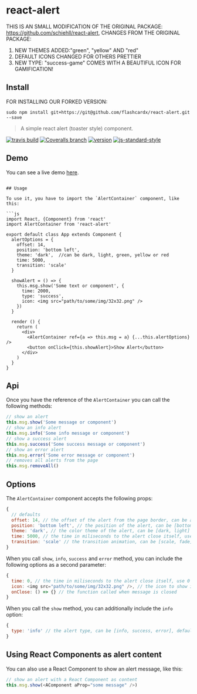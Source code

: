 # react-alert
THIS IS AN SMALL MODIFICATION OF THE ORIGINAL PACKAGE: https://github.com/schiehll/react-alert,
CHANGES FROM THE ORIGINAL PACKAGE: 
1) NEW THEMES ADDED:"green", "yellow" AND "red"
2) DEFAULT ICONS CHANGED FOR OTHERS PRETTIER
3) NEW TYPE: "success-game" COMES WITH A BEAUTIFUL ICON FOR GAMIFICATION!

## Install

FOR INSTALLING OUR FORKED VERSION:
```
sudo npm install git+https://git@github.com/flashcardx/react-alert.git --save
```



> A simple react alert (toaster style) component.

[![travis build](https://img.shields.io/travis/schiehll/react-alert.svg?style=flat-square)](https://travis-ci.org/schiehll/react-alert)
[![Coveralls branch](https://img.shields.io/coveralls/schiehll/react-alert/master.svg?style=flat-square)](https://coveralls.io/github/schiehll/react-alert?branch=master)
[![version](https://img.shields.io/npm/v/react-alert.svg?style=flat-square)](http://npm.im/react-alert)
[![js-standard-style](https://img.shields.io/badge/code%20style-standard-brightgreen.svg?style=flat-square)](https://github.com/feross/standard)

## Demo

You can see a live demo [here](http://schiehll.github.io/react-alert/).

```

## Usage

To use it, you have to import the `AlertContainer` component, like this:

```js
import React, {Component} from 'react'
import AlertContainer from 'react-alert'

export default class App extends Component {
  alertOptions = {
    offset: 14,
    position: 'bottom left',
    theme: 'dark',  //can be dark, light, green, yellow or red
    time: 5000,
    transition: 'scale'
  }

  showAlert = () => {
    this.msg.show('Some text or component', {
      time: 2000,
      type: 'success',
      icon: <img src="path/to/some/img/32x32.png" />
    })
  }

  render () {
    return (
      <div>
        <AlertContainer ref={a => this.msg = a} {...this.alertOptions} />
        <button onClick={this.showAlert}>Show Alert</button>
      </div>
    )
  }
}
```

## Api

Once you have the reference of the `AlertContainer` you can call the following methods:

```js
// show an alert
this.msg.show('Some message or component')
// show an info alert
this.msg.info('Some info message or component')
// show a success alert
this.msg.success('Some success message or component')
// show an error alert
this.msg.error('Some error message or component')
// removes all alerts from the page
this.msg.removeAll()
```
## Options

The `AlertContainer` component accepts the following props:

```js
{
  // defaults
  offset: 14, // the offset of the alert from the page border, can be any number
  position: 'bottom left', // the position of the alert, can be [bottom left, bottom right, top left, top right]
  theme: 'dark', // the color theme of the alert, can be [dark, light]
  time: 5000, // the time in miliseconds to the alert close itself, use 0 to prevent auto close (apply to all alerts)
  transition: 'scale' // the transition animation, can be [scale, fade]
}
```

When you call `show`, `info`, `success` and `error` method, you can include the following options as a second parameter:

```js
{
  time: 0, // the time in miliseconds to the alert close itself, use 0 to prevent auto close (apply to this alert only), default is 5000
  icon: <img src="path/to/some/img/32x32.png" />, // the icon to show in the alert, if none is given the default of each type will be showed
  onClose: () => {} // the function called when message is closed
}
```

When you call the `show` method, you can additionally include the `info` option:

```js
{
  type: 'info' // the alert type, can be [info, success, error], default is info
}
```

## Using React Components as alert content

You can also use a React Component to show an alert message, like this:

```js
// show an alert with a React Component as content
this.msg.show(<AComponent aProp="some message" />)
```
